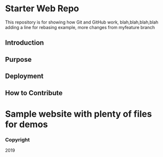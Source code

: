 # Starter Web Repo

This repository is for showing how Git and GitHub work, blah,blah,blah,blah
adding a line for rebasing example,
more changes from myfeature branch 

## Introduction

## Purpose

## Deployment

## How to Contribute

Sample website with plenty of files for demos
=======

### Copyright
2019
